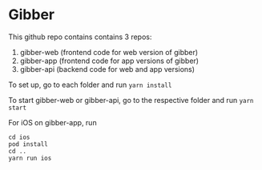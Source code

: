 # Gibber


This github repo contains contains 3 repos:
1. gibber-web (frontend code for web version of gibber)
2. gibber-app (frontend code for app versions of gibber)
3. gibber-api (backend code for web and app versions)


To set up, go to each folder and run
`
yarn install
`

To start gibber-web or gibber-api, go to the respective folder and run 
`
yarn start
`

For iOS on gibber-app, run

`cd ios`   
`pod install `   
`cd ..`  
`yarn run ios`
